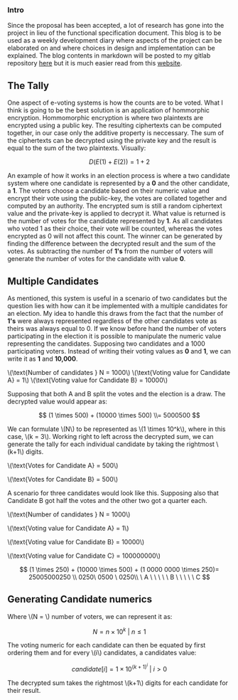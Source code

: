 ### Intro

Since the proposal has been accepted, a lot of research has gone into the project in lieu of the functional specification document. This blog is to be used as a weekly development diary where aspects of the project can be elaborated on and where choices in design and implementation can be explained. The blog contents in markdown will be posted to my gitlab repository [here](https://gitlab.computing.dcu.ie/morrip25/2018-ca400-morrip25/tree/master/docs/blog) but it is much easier read from this [website](http://46.101.45.240:4000/blog/).

## The Tally

One aspect of e-voting systems is how the counts are to be voted. What I think is going to be the best solution is an application of hommorphic encryption. Hommomorphic encryption is where two plaintexts are encrypted using a public key. The resulting ciphertexts can be computed together, in our case only the additive property is neccessary. The sum of the ciphertexts can be decrypted using the private key and the result is equal to the sum of the two plaintexts. Visually:

$$
D(E(1) + E(2)) = 1 + 2
$$

An example of how it works in an election process is where a two candidate system where one candidate is represented by a **0** and the other candidate, a **1**. The voters choose a candidate based on their numeric value and encrypt their vote using the public-key, the votes are collated together and computed by an authority. The encrypted sum is still a random ciphertext value and the private-key is applied to decrypt it. What value is returned is the number of votes for the candidate represented by **1**.  As all candidates who voted 1 as their choice, their vote will be counted, whereas the votes encrypted as 0 will not affect this count.
The winner can be generated by finding the difference between the decrypted result and the sum of the votes. As subtracting the number of **1's** from the number of voters will generate the number of votes for the candidate with value **0**.

## Multiple Candidates

As mentioned, this system is useful in a scenario of two candidates but the question lies with how can it be implemented with a multiple candidates for an election. My idea to handle this draws from the fact that the number of **1's** were always represented regardless of the other candidates vote as theirs was always equal to 0. If we know before hand the number of voters participating in the election it is possible to manipulate the numeric value representing the candidates. Supposing two candidates and a 1000 participating voters.
Instead of writing their voting values as **0** and **1**, we can write it as **1** and **10,000**.

\\(\text{Number of candidates } N = 1000\\)
\\(\text{Voting value for Candidate A} = 1\\)
\\(\text{Voting value for Candidate B} = 10000\\)

Supposing that both A and B split the votes and the election is a draw. The decrypted value would appear as:

$$
(1 \times 500) + (10000 \times 500) \\= 5000500
$$

We can formulate \\(N\\) to be represented as \\(1 \times 10^k\\), where in this case, \\(k = 3\\). Working right to left across the decrypted sum, we can generate the tally for each individual candidate by taking the rightmost \\(k+1\\) digits. 

\\(\text{Votes for Candidate A} = 500\\)

\\(\text{Votes for Candidate B} = 500\\)

A scenario for three candidates would look like this. Supposing also that Candidate B got half the votes and the other two got a quarter each.

\\(\text{Number of candidates } N = 1000\\)

\\(\text{Voting value for Candidate A} = 1\\)

\\(\text{Voting value for Candidate B} = 10000\\)

\\(\text{Voting value for Candidate C} = 100000000\\)

$$
(1 \times 250) + (10000 \times 500) + (1 0000 0000 \times 250)= 25005000250 \\
0250\ 0500 \ 0250\\
\ A \ \ \ \ \ B \ \ \ \ \ C
$$

## Generating Candidate numerics

Where \\(N = \\) number of voters, we can represent it as:

$$
N = n \times 10^ k \ | \ n \leq 1
$$

The voting numeric for each candidate can then be equated by first ordering them and for every \\(i\\) candidates, a candidates value:

$$
candidate[i] = 1 \times 10^{(k + 1)^i} \ | \ i > 0
$$

The decrypted sum takes the rightmost \\(k+1\\) digits for each candidate for their result.
